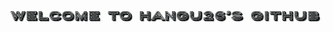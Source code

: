 <p align="center">
  <img src="https://github.com/hangu26/hangu26/blob/main/assets/welcome.gif" width="1200" alt="Welcome to hangu26's GitHub"/>
</p>

<h2 align="center"> <a href="https://github.com/hangu26"></a></h2>

